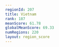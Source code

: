 ```yaml
---
regionId: 207
title: Vietnam
rank: 187
meanScore: 61.78
globalMeanScore: 69.33
numRegions: 220
layout: region_score
---
```

